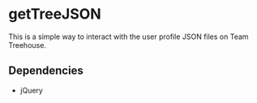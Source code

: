 # getTreeJSON
This is a simple way to interact with the user profile JSON files on Team Treehouse.

Dependencies
-----------
* jQuery
